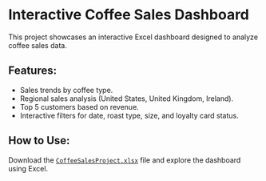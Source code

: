 # Interactive Coffee Sales Dashboard

This project showcases an interactive Excel dashboard designed to analyze coffee sales data. 

## Features:
- Sales trends by coffee type.
- Regional sales analysis (United States, United Kingdom, Ireland).
- Top 5 customers based on revenue.
- Interactive filters for date, roast type, size, and loyalty card status.

## How to Use:
Download the [`CoffeeSalesProject.xlsx`](https://github.com/RishabhInsights/Excel_Project/blob/main/CoffeeOrdersProject.xlsx) file and explore the dashboard using Excel.
